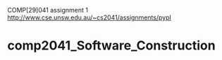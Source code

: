 COMP[29]041 assignment 1
http://www.cse.unsw.edu.au/~cs2041/assignments/pypl
# comp2041_Software_Construction

